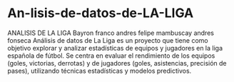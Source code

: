 # An-lisis-de-datos-de-LA-LIGA
ANALISIS DE LA LIGA
Bayron franco 
andres felipe mambuscay
andres fonseca
Análisis de datos de La Liga es un proyecto que tiene como objetivo explorar y analizar estadísticas de equipos y jugadores en la liga española de fútbol. Se centra en evaluar el rendimiento de los equipos (goles, victorias, derrotas) y de jugadores (goles, asistencias, precisión de pases), utilizando técnicas estadísticas y modelos predictivos.
